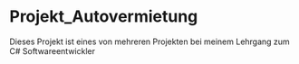 # Projekt_Autovermietung
Dieses Projekt ist eines von mehreren Projekten bei meinem Lehrgang zum C# Softwareentwickler
